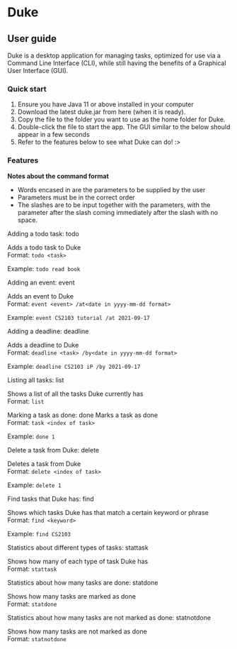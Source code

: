 <h1>Duke</h1>

<h2>User guide</h2>
   
Duke is a desktop application for managing tasks, optimized for use via a Command Line Interface (CLI), while still having the benefits of a Graphical User Interface (GUI).

<h3>Quick start</h3>

1. Ensure you have Java 11 or above installed in your computer
1. Download the latest duke.jar from here (when it is ready).
1. Copy the file to the folder you want to use as the home folder for Duke.
1. Double-click the file to start the app. The GUI similar to the below should appear in a few seconds
1. Refer to the features below to see what Duke can do! :>


<h3>Features</h3>

<b>Notes about the command format</b>

* Words encased in <angle brackets> are the parameters to be supplied by the user
* Parameters must be in the correct order
* The slashes are to be input together with the parameters, with the parameter after the slash coming immediately after the slash with no space.

Adding a todo task: todo

Adds a todo task to Duke  
Format: `todo <task>`
   
Example: `todo read book`

   
Adding an event: event

Adds an event to Duke  
Format: `event <event> /at<date in yyyy-mm-dd format>`
   
Example: `event CS2103 tutorial /at 2021-09-17`

   
Adding a deadline: deadline

Adds a deadline to Duke  
Format: `deadline <task> /by<date in yyyy-mm-dd format>`
   
Example: `deadline CS2103 iP /by 2021-09-17`
   

Listing all tasks: list

Shows a list of all the tasks Duke currently has  
Format: `list`
   
   
Marking a task as done: done
Marks a task as done  
Format: `task <index of task>`
   
Example: `done 1`
   
   
Delete a task from Duke: delete
   
Deletes a task from Duke  
Format: `delete <index of task>`
   
Example: `delete 1`
   

Find tasks that Duke has: find

Shows which tasks Duke has that match a certain keyword or phrase  
Format: `find <keyword>`
   
Example: `find CS2103`

 
Statistics about different types of tasks: stattask

Shows how many of each type of task Duke has  
Format: `stattask`
   
Statistics about how many tasks are done: statdone
   
Shows how many tasks are marked as done  
Format: `statdone`
   
Statistics about how many tasks are not marked as done: statnotdone
   
Shows how many tasks are not marked as done  
Format: `statnotdone`
